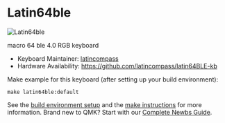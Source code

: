 # Latin64ble

![Latin64ble](https://i.imgur.com/zRlOU3ml.jpg)

macro 64 ble 4.0 RGB keyboard

* Keyboard Maintainer: [latincompass](https://github.com/latincompass)
* Hardware Availability: https://github.com/latincompass/latin64BLE-kb

Make example for this keyboard (after setting up your build environment):

    make latin64ble:default

See the [build environment setup](https://docs.qmk.fm/#/getting_started_build_tools) and the [make instructions](https://docs.qmk.fm/#/getting_started_make_guide) for more information. Brand new to QMK? Start with our [Complete Newbs Guide](https://docs.qmk.fm/#/newbs).
